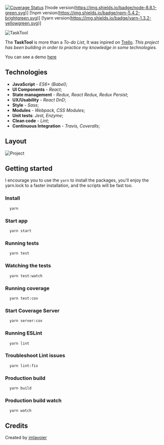 [![Coverage Status](https://coveralls.io/repos/github/jmlavoier/task-tool/badge.svg)](https://coveralls.io/github/jmlavoier/task-tool)
[!node version(https://img.shields.io/badge/node-8.8.1-green.svg)]
[!npm version(https://img.shields.io/badge/npm-5.4.2-brightgreen.svg)]
[!yarn version(https://img.shields.io/badge/yarn-1.3.2-yellowgreen.svg)]

![TaskTool](http://i.imgur.com/nt7WsKC.png)

The **TaskTool** is more than a *To-do List*, It was inpired on [Trello](http://trello.com). 
*This project has been building in order to practice my knowledge in some technologies.*

You can see a demo [here](https://jmlavoier.github.io/task-tool/)

## Technologies

- **JavaScript** - *ES6+ (Babel)*; 
- **UI Components** - *React*; 
- **State management** - *Redux, React Redux, Redux Persist*;
- **UX/Usability** - *React DnD*;
- **Style** - *Sass*;
- **Modules** - *Webpack, CSS Modules*;
- **Unit tests**: *Jest, Enzyme*;
- **Clean code** - *Lint*;
- **Continuous Integration** - *Travis, Coveralls*;

## Layout
![Project](http://i.imgur.com/luVT6BZ.png)

## Getting started
I encourage you to use the `yarn` to install the packages, you'll enjoy the yarn.lock to a faster installation, and the scripts will be fast too.

### Install
```
  yarn
```

### Start app
```
  yarn start
```

### Running tests
```
  yarn test
```

### Watching the tests
```
  yarn test:watch
```

### Running coverage
```
  yarn test:cov
```

### Start Coverage Server
```
  yarn server:cov
```

### Running ESLint
```
  yarn lint
```

### Troubleshoot Lint issues
```
  yarn lint:fix
```

###  Production build
```
  yarn build
```

### Production build watch
```
  yarn watch
```

## Credits
Created by [jmlavoier](https://github.com/jmlavoier)